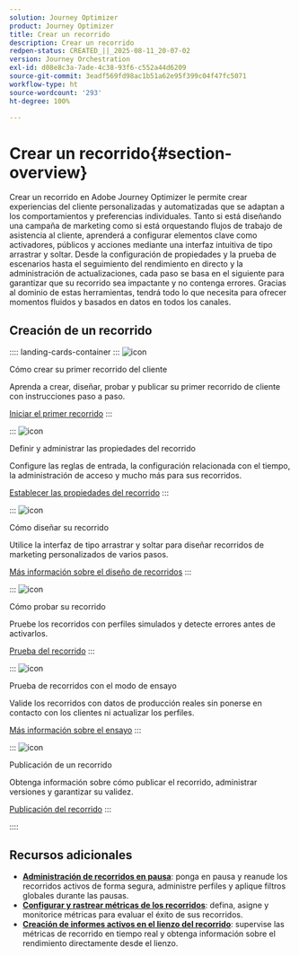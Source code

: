 ```yaml
---
solution: Journey Optimizer
product: Journey Optimizer
title: Crear un recorrido
description: Crear un recorrido
redpen-status: CREATED_||_2025-08-11_20-07-02
version: Journey Orchestration
exl-id: d08e8c3a-7ade-4c38-93f6-c552a44d6209
source-git-commit: 3eadf569fd98ac1b51a62e95f399c04f47fc5071
workflow-type: ht
source-wordcount: '293'
ht-degree: 100%

---
```


# Crear un recorrido{#section-overview}

Crear un recorrido en Adobe Journey Optimizer le permite crear experiencias del cliente personalizadas y automatizadas que se adaptan a los comportamientos y preferencias individuales. Tanto si está diseñando una campaña de marketing como si está orquestando flujos de trabajo de asistencia al cliente, aprenderá a configurar elementos clave como activadores, públicos y acciones mediante una interfaz intuitiva de tipo arrastrar y soltar. Desde la configuración de propiedades y la prueba de escenarios hasta el seguimiento del rendimiento en directo y la administración de actualizaciones, cada paso se basa en el siguiente para garantizar que su recorrido sea impactante y no contenga errores. Gracias al dominio de estas herramientas, tendrá todo lo que necesita para ofrecer momentos fluidos y basados en datos en todos los canales.

## Creación de un recorrido

:::: landing-cards-container
:::
![icon](https://cdn.experienceleague.adobe.com/icons/circle-play.svg)

Cómo crear su primer recorrido del cliente

Aprenda a crear, diseñar, probar y publicar su primer recorrido de cliente con instrucciones paso a paso.

[Iniciar el primer recorrido](../using/building-journeys/journey-gs.md)
:::

:::
![icon](https://cdn.experienceleague.adobe.com/icons/gear.svg)

Definir y administrar las propiedades del recorrido

Configure las reglas de entrada, la configuración relacionada con el tiempo, la administración de acceso y mucho más para sus recorridos.

[Establecer las propiedades del recorrido](../using/building-journeys/journey-properties.md)
:::

:::
![icon](https://cdn.experienceleague.adobe.com/icons/puzzle-piece.svg)

Cómo diseñar su recorrido

Utilice la interfaz de tipo arrastrar y soltar para diseñar recorridos de marketing personalizados de varios pasos.

[Más información sobre el diseño de recorridos](../using/building-journeys/using-the-journey-designer.md)
:::

:::
![icon](https://cdn.experienceleague.adobe.com/icons/list-check.svg)

Cómo probar su recorrido

Pruebe los recorridos con perfiles simulados y detecte errores antes de activarlos.

[Prueba del recorrido](../using/building-journeys/testing-the-journey.md)
:::

:::
![icon](https://cdn.experienceleague.adobe.com/icons/screwdriver-wrench.svg)

Prueba de recorridos con el modo de ensayo

Valide los recorridos con datos de producción reales sin ponerse en contacto con los clientes ni actualizar los perfiles.

[Más información sobre el ensayo](../using/building-journeys/journey-dry-run.md)
:::

:::
![icon](https://cdn.experienceleague.adobe.com/icons/circle-play.svg)

Publicación de un recorrido

Obtenga información sobre cómo publicar el recorrido, administrar versiones y garantizar su validez.

[Publicación del recorrido](../using/building-journeys/publishing-the-journey.md)
:::

::::


## Recursos adicionales

- **[Administración de recorridos en pausa](../using/building-journeys/journey-pause.md)**: ponga en pausa y reanude los recorridos activos de forma segura, administre perfiles y aplique filtros globales durante las pausas.
- **[Configurar y rastrear métricas de los recorridos](../using/building-journeys/success-metrics.md)**: defina, asigne y monitorice métricas para evaluar el éxito de sus recorridos.
- **[Creación de informes activos en el lienzo del recorrido](../using/building-journeys/report-journey.md)**: supervise las métricas de recorrido en tiempo real y obtenga información sobre el rendimiento directamente desde el lienzo.
